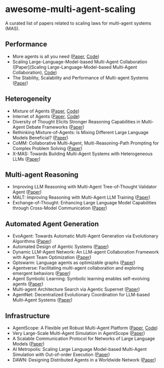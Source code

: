# awesome-multi-agent-scaling

A curated list of papers related to scaling laws for multi-agent systems (MAS).

## Performance

* More agents is all you need ([Paper](https://arxiv.org/abs/2402.05120), [Code](https://github.com/MoreAgentsIsAllYouNeed/AgentForest))
* Scaling Large-Language-Model-based Multi-Agent Collaboration ([Paper](Scaling Large-Language-Model-based Multi-Agent Collaboration), [Code](https://github.com/OpenBMB/ChatDev))
* The Stability, Scalability and Performance of Multi-agent Systems ([Paper](https://www.researchgate.net/publication/257819038_The_Stability_Scalability_and_Performance_of_Multi-agent_Systems))

## Heterogeneity

* Mixture of Agents ([Paper](https://arxiv.org/abs/2406.04692), [Code](https://github.com/togethercomputer/moa))
* Internet of Agents ([Paper](https://www.arxiv.org/abs/2407.07061#:~:text=IoA%20represents%20a%20step%20towards,achieve%20greater%20intelligence%20and%20capabilities.), [Code](https://github.com/OpenBMB/IoA))
* Diversity of Thought Elicits Stronger Reasoning Capabilities in Multi-Agent Debate Frameworks ([Paper](https://arxiv.org/abs/2410.12853v1))
* Rethinking Mixture-of-Agents: Is Mixing Different Large Language Models Beneficial? ([Paper](https://arxiv.org/abs/2502.00674))
* CoMM: Collaborative Multi-Agent, Multi-Reasoning-Path Prompting for Complex Problem Solving ([Paper](https://arxiv.org/abs/2404.17729v1))
* X-MAS: Towards Building Multi-Agent Systems with Heterogeneous LLMs ([Paper](https://arxiv.org/abs/2505.16997))

## Multi-agent Reasoning

* Improving LLM Reasoning with Multi-Agent Tree-of-Thought Validator Agent ([Paper](https://arxiv.org/abs/2409.11527v2))
* MALT: Improving Reasoning with Multi-Agent LLM Training ([Paper](https://huggingface.co/papers/2412.01928))
* Exchange-of-Thought: Enhancing Large Language Model Capabilities through Cross-Model Communication ([Paper](https://arxiv.org/abs/2312.01823))

## Automated Agent Generation

* EvoAgent: Towards Automatic Multi-Agent Generation via Evolutionary Algorithms ([Paper](https://arxiv.org/abs/2406.14228))
* Automated Design of Agentic Systems ([Paper](https://arxiv.org/abs/2408.08435))
* Dynamic LLM-Agent Network: An LLM-agent Collaboration Framework with Agent Team Optimization ([Paper](https://arxiv.org/abs/2310.02170))
* Gptswarm: Language agents as optimizable graphs ([Paper](https://arxiv.org/abs/2402.16823))
* Agentverse: Facilitating multi-agent collaboration and exploring emergent behaviors ([Paper](https://arxiv.org/abs/2308.10848))
* Agent Symbolic Learning: Symbolic learning enables self-evolving agents ([Paper](https://arxiv.org/pdf/2406.18532))
* Multi-agent Architecture Search via Agentic Supernet ([Paper](https://arxiv.org/abs/2502.04180))
* AgentNet: Decentralized Evolutionary Coordination for LLM-based Multi-Agent Systems ([Paper](https://arxiv.org/abs/2504.00587)) 

## Infrastructure

* AgentScope: A Flexible yet Robust Multi-Agent Platform ([Paper](https://arxiv.org/abs/2402.14034), [Code](https://github.com/modelscope/agentscope))
* Very Large-Scale Multi-Agent Simulation in AgentScope ([Paper](https://arxiv.org/abs/2407.17789))
* A Scalable Communication Protocol for Networks of Large Language Models ([Paper](https://arxiv.org/abs/2410.11905))
* AI Metropolis: Scaling Large Language Model-based Multi-Agent Simulation with Out-of-order Execution ([Paper](https://arxiv.org/abs/2411.03519))
* DAWN: Designing Distributed Agents in a Worldwide Network ([Paper](https://arxiv.org/abs/2410.22339))
